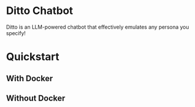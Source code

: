 <h1>Ditto Chatbot</h1>

Ditto is an LLM-powered chatbot that effectively emulates any persona you specify!

<h1>Quickstart</h1>
<h2>With Docker</h2>
<h2>Without Docker</h2>
